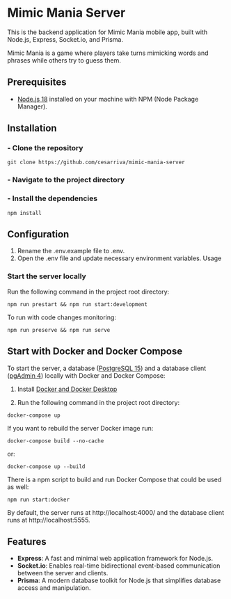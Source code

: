 # Mimic Mania Server

This is the backend application for Mimic Mania mobile app, built with Node.js, Express, Socket.io, and Prisma. 

Mimic Mania is a game where players take turns mimicking words and phrases while others try to guess them.

## Prerequisites
* [Node.js 18](https://nodejs.org/en/blog/release/v18.16.1) installed on your machine with NPM (Node Package Manager).

## Installation
### - Clone the repository
```console
git clone https://github.com/cesarriva/mimic-mania-server
```
### - Navigate to the project directory
### - Install the dependencies
```console
npm install
```

## Configuration
1. Rename the .env.example file to .env.
2. Open the .env file and update necessary environment variables.
Usage
### Start the server locally
Run the following command in the project root directory:
```console
npm run prestart && npm run start:development
```
To run with code changes monitoring:
```console
npm run preserve && npm run serve
```

## Start with Docker and Docker Compose
To start the server, a database ([PostgreSQL 15](https://www.postgresql.org/about/news/postgresql-15-released-2526/)) 
and a database client ([pgAdmin 4](https://www.pgadmin.org/download/pgadmin-4-macos/)) locally with 
Docker and Docker Compose:
1. Install [Docker and Docker Desktop](https://docs.docker.com/desktop/install/mac-install/)

2. Run the following command in the project root directory:
```console
docker-compose up
```
If you want to rebuild the server Docker image run:
```console
docker-compose build --no-cache
```
or:
```console
docker-compose up --build
```
There is a npm script to build and run Docker Compose that could be used as well:
```console
npm run start:docker
```

By default, the server runs at http://localhost:4000/ and the 
database client runs at http://localhost:5555.

## Features
* **Express**: A fast and minimal web application framework for Node.js.
* **Socket.io**: Enables real-time bidirectional event-based communication between the server and clients.
* **Prisma**: A modern database toolkit for Node.js that simplifies database access and manipulation.
